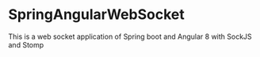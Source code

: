 # SpringAngularWebSocket
This is a web socket application of Spring boot and Angular 8 with SockJS and Stomp
